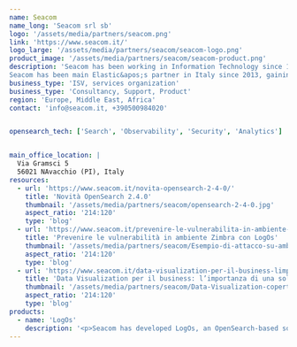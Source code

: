```yaml
---
name: Seacom
name_long: 'Seacom srl sb'
logo: '/assets/media/partners/seacom.png'
link: 'https://www.seacom.it/'
logo_large: '/assets/media/partners/seacom/seacom-logo.png'
product_image: '/assets/media/partners/seacom/seacom-product.png'
description: 'Seacom has been working in Information Technology since 1999, offering professional services to enterprise-level companies and public administrations on Open Source software. Our main offerings are email and collaboration, data management architectures, cybersecurity, and Cloud Native infrastructures.
Seacom has been main Elastic&apos;s partner in Italy since 2013, gaining strong product experience, and certifications in developing enterprise-level projects.'
business_type: 'ISV, services organization'
business_type: 'Consultancy, Support, Product'
region: 'Europe, Middle East, Africa'
contact: 'info@seacom.it, +390500984020'


opensearch_tech: ['Search', 'Observability', 'Security', 'Analytics']


main_office_location: |
  Via Gramsci 5
  56021 NAvacchio (PI), Italy
resources:
  - url: 'https://www.seacom.it/novita-opensearch-2-4-0/'
    title: 'Novità OpenSearch 2.4.0'
    thumbnail: '/assets/media/partners/seacom/opensearch-2-4-0.jpg'
    aspect_ratio: '214:120'
    type: 'blog'
  - url: 'https://www.seacom.it/prevenire-le-vulnerabilita-in-ambiente-zimbra-con-logos/'
    title: 'Prevenire le vulnerabilità in ambiente Zimbra con LogOs'
    thumbnail: '/assets/media/partners/seacom/Esempio-di-attacco-su-ambiente-Zimbra.jpg'
    aspect_ratio: '214:120'
    type: 'blog'
  - url: 'https://www.seacom.it/data-visualization-per-il-business-limportanza-di-una-soluzione-completa-per-la-reportistica/'
    title: 'Data Visualization per il business: l’importanza di una soluzione completa per la reportistica'
    thumbnail: '/assets/media/partners/seacom/Data-Visualization-copertina.png'
    aspect_ratio: '214:120'
    type: 'blog'
products:
  - name: 'LogOs'
    description: '<p>Seacom has developed LogOs, an OpenSearch-based solution that ensures, starting with log analysis, a comprehensive monitoring system for security and compliance management.</p><p>Seacom services leverage OpenSearch with the goal of optimizing IT architectures from the perspectives of log search and management, resource indexing, system observability, and security.</p><p>We have a deep knowledge of search challenges in documents, social network data, e-commerce content, etc.</p><p>Our experience in data management has given us the ability to develop custom connectors that can integrate OpenSearch technology with other BI solutions and visualization tools.</p>'
---
```

